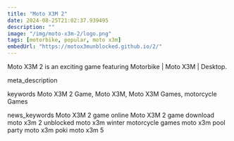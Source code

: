 ```yaml
---
title: "Moto X3M 2"
date: 2024-08-25T21:02:37.939495
description: ""
image: "/img/moto-x3m-2/logo.png"
tags: [motorbike, popular, moto x3m]
embedUrl: "https://motox3munblocked.github.io/2/"
---
```


Moto X3M 2 is an exciting game featuring Motorbike | Moto X3M | Desktop.

meta_description



keywords
Moto X3M 2 Game, Moto X3M, Moto X3M Games, motorcycle Games


news_keywords
Moto X3M 2 game online Moto X3M 2 game download moto x3m 2 unblocked moto x3m winter motorcycle games moto x3m pool party moto x3m poki moto x3m 5
